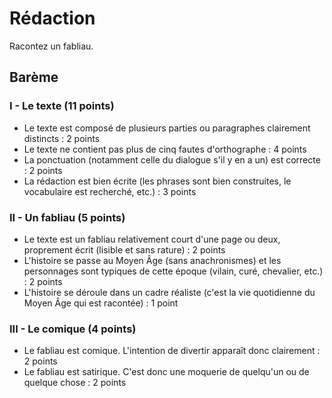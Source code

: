 # Rédaction

Racontez un fabliau.

## Barème

### I - Le texte (11 points)

- Le texte est composé de plusieurs parties ou paragraphes clairement distincts : 2 points
- Le texte ne contient pas plus de cinq fautes d'orthographe : 4 points
- La ponctuation (notamment celle du dialogue s'il y en a un) est correcte : 2 points
- La rédaction est bien écrite (les phrases sont bien construites, le vocabulaire est recherché, etc.) : 3 points

### II - Un fabliau (5 points)

- Le texte est un fabliau relativement court d'une page ou deux, proprement écrit (lisible et sans rature) : 2 points
- L'histoire se passe au Moyen Âge (sans anachronismes) et les personnages sont typiques de cette époque (vilain, curé, chevalier, etc.) : 2 points
- L'histoire se déroule dans un cadre réaliste (c'est la vie quotidienne du Moyen Âge qui est racontée) : 1 point

### III - Le comique (4 points)

- Le fabliau est comique. L'intention de divertir apparaît donc clairement : 2 points
- Le fabliau est satirique. C'est donc une moquerie de quelqu'un ou de quelque chose : 2 points